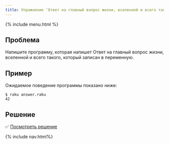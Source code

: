```yaml
---
title: Упражнение ’Ответ на главный вопрос жизни, вселенной и всего такого‘
---
```


{% include menu.html %}

## Проблема

Напишите программу, которая напишет Ответ на главный вопрос жизни, вселенной и
всего такого, который записан в переменную.

## Пример

Ожидаемое поведение программы показано ниже:

```console
$ raku answer.raku
42
```

## Решение

✅ [Посмотреть решение](solution)

{% include nav.html%}
